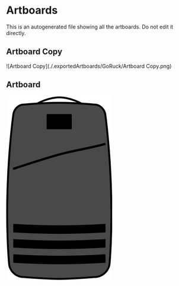 # Artboards

This is an autogenerated file showing all the artboards. Do not edit it directly.

## Artboard Copy

![Artboard Copy](./.exportedArtboards/GoRuck/Artboard Copy.png)


## Artboard

![Artboard](./.exportedArtboards/GoRuck/Artboard.png)

